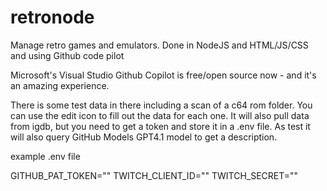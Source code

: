 # retronode
Manage retro games and emulators. Done in NodeJS and HTML/JS/CSS and using Github code pilot

Microsoft's Visual Studio Github Copilot is free/open source now - and it's an amazing experience.

There is some test data in there including a scan of a c64 rom folder. You can use the edit icon to fill out the data for each one. It will also pull data from igdb, but you need to get a token and store it in a .env file. As test it will also query GitHub Models GPT4.1 model to get a description.

example .env file

GITHUB_PAT_TOKEN=""
TWITCH_CLIENT_ID=""
TWITCH_SECRET=""